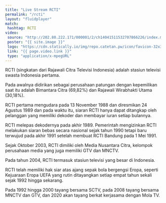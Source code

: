 ```yaml
---
title: "Live Stream RCTI"
permalink: "/rcti"
layout: "fluidplayer"
match:
 hashtag: RCTI
video:
 source: "http://202.80.222.171/000001/2/ch14041511532707866226/index.m3u8?virtualDomain=000001.live_hls.zte.com"
 poster: "{{ site.image }}"
 logo: "https://cdn.statically.io/img/repo.catetan.pw/icon/favicon-32x32.png"
 link: "{{ page.video.link }}"
 type: "application/x-mpegURL"
---
```


RCTI (singkatan dari Rajawali Citra Televisi Indonesia) adalah stasiun televisi swasta Indonesia pertama.

Pada awalnya didirikan sebagai perusahaan patungan dengan kepemilikan saat itu adalah Bimantara Citra (69,82%) dan Rajawali Wirabhakti Utama (30,18%).

RCTI pertama mengudara pada 13 November 1988 dan diresmikan 24 Agustus 1989 dan pada waktu itu, siaran RCTI hanya dapat ditangkap oleh pelanggan yang memiliki dekoder dan membayar iuran setiap bulannya.

RCTI melepas dekodernya pada akhir 1989. Pemerintah mengizinkan RCTI melakukan siaran bebas secara nasional sejak tahun 1990 tetapi baru terwujud pada akhir 1991 setelah membuat RCTI Bandung pada 1 Mei 1991.

Sejak Oktober 2003, RCTI dimiliki oleh Media Nusantara Citra, kelompok perusahaan media yang juga memiliki GTV dan MNCTV.

Pada tahun 2004, RCTI termasuk stasiun televisi yang besar di Indonesia.

RCTI telah memiliki hak siar atas ajang sepak bola bergengsi Eropa, seperti Kejuaraan Eropa UEFA yang rutin ditayangkan setiap empat tahun sekali sejak 1992 hingga sekarang.

Pada 1992 hingga 2000 tayang bersama SCTV, pada 2008 tayang bersama MNCTV dan GTV, dan 2020 akan tayang berkat kerjasama dengan Mola TV.

